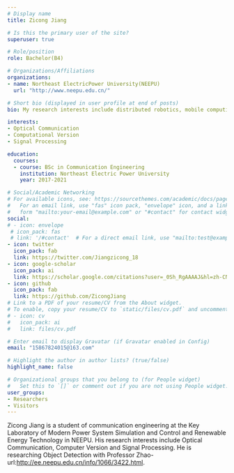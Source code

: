 ```yaml
---
# Display name
title: Zicong Jiang

# Is this the primary user of the site?
superuser: true

# Role/position
role: Bachelor(B4)

# Organizations/Affiliations
organizations:
- name: Northeast ElectricPower University(NEEPU) 
  url: "http://www.neepu.edu.cn/"

# Short bio (displayed in user profile at end of posts)
bio: My research interests include distributed robotics, mobile computing and programmable matter.

interests:
- Optical Communication
- Computational Version
- Signal Processing

education:
  courses:
  - course: BSc in Communication Engineering
    institution: Northeast Electric Power University
    year: 2017-2021

# Social/Academic Networking
# For available icons, see: https://sourcethemes.com/academic/docs/page-builder/#icons
#   For an email link, use "fas" icon pack, "envelope" icon, and a link in the
#   form "mailto:your-email@example.com" or "#contact" for contact widget.
social:
# - icon: envelope
 # icon_pack: fas
 # link: '/#contact'  # For a direct email link, use "mailto:test@example.org".
- icon: twitter
  icon_pack: fab
  link: https://twitter.com/Jiangzicong_18
- icon: google-scholar
  icon_pack: ai
  link: https://scholar.google.com/citations?user=_0Sh_RgAAAAJ&hl=zh-CN
- icon: github
  icon_pack: fab
  link: https://github.com/ZicongJiang
# Link to a PDF of your resume/CV from the About widget.
# To enable, copy your resume/CV to `static/files/cv.pdf` and uncomment the lines below.
# - icon: cv
#   icon_pack: ai
#   link: files/cv.pdf

# Enter email to display Gravatar (if Gravatar enabled in Config)
email: "15867824015@163.com"

# Highlight the author in author lists? (true/false)
highlight_name: false

# Organizational groups that you belong to (for People widget)
#   Set this to `[]` or comment out if you are not using People widget.
user_groups:
- Researchers
- Visitors
---
```


Zicong Jiang is a student of communication engineering at the Key Laboratory of Modern Power System Simulation and Control and Renewable Energy Technology in NEEPU. His research interests include Optical Communication, Computer Version and Signal Processing. He is researching Object Detection with Professor Zhao-url:http://ee.neepu.edu.cn/info/1066/3422.html.

